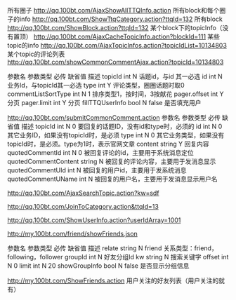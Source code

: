 所有圈子
http://qq.100bt.com/AjaxShowAllTTQInfo.action
所有block和每个圈子的info
http://qq.100bt.com/ShowTtqCategory.action?ttqId=132
所有block
http://qq.100bt.com/ShowBlock.action?ttqId=132
某个block下的topicInfo（没有置顶）
http://qq.100bt.com/AjaxCacheTopicInfo.action?blockId=111
某些topic的info
http://qq.100bt.com/AjaxTopicInfos.action?topicIdList=10134803
某个topic的评论列表
http://qq.100bt.com/showCommonCommentAjax.action?topicId=10134803

参数名	参数类型	必传	缺省值	描述
topicId	int	N		话题id，与id 其一必选
id	int	N		业务Id，与topicId其一必选
type	int	Y		评论类型，圈圈话题时取0
commentListSortType	int	N	1	排序类型1，按时间，3按献花
pager.offset	int	Y		分页
pager.limit	int	Y		分页
fillTTQUserInfo	bool	N	false	是否填充用户


http://qq.100bt.com/submitCommonComment.action
参数名	参数类型	必传	缺省值	描述
topicId	int	N	0	要回复的话题ID，没有id和type时，必须的
id	int	N	0	其它业务ID，如果没有topicId时，是必须
type	int	N	0	其它业务类型，如果没有topicId时，是必须。type为1时，表示官网文章
content	string	Y		回复内容
quotedCommentId	int	N	0	被回复评论的id，主要用于系统消息定位
quotedCommentContent	string	N		被回复的评论内容，主要用于发消息显示
quotedCommentUId	int	N		被回复的用户id，主要用于发系统消息
quotedCommentUName	int	N		被回复的用户名，主要用于发消息显示用户名

http://qq.100bt.com/AjaxSearchTopic.action?kw=sdf


http://qq.100bt.com/JoinToCategory.action&ttqId=13

http://qq.100bt.com/ShowUserInfo.action?userIdArray=1001


http://my.100bt.com/friend/showFriends.json

参数名	参数类型	必传	缺省值	描述
relate	string	N	friend	关系类型：friend，following，follower
groupId	int	N		好友分组Id
kw	string	N		搜索关键字
offset	int	N	0
limit	int	N	20
showGroupInfo	bool	N	false	是否显示分组信息


http://my.100bt.com/ShowFriends.action
用户关注的好友列表（用户关注的就有）
